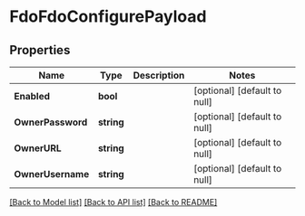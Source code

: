 # FdoFdoConfigurePayload

## Properties
Name | Type | Description | Notes
------------ | ------------- | ------------- | -------------
**Enabled** | **bool** |  | [optional] [default to null]
**OwnerPassword** | **string** |  | [optional] [default to null]
**OwnerURL** | **string** |  | [optional] [default to null]
**OwnerUsername** | **string** |  | [optional] [default to null]

[[Back to Model list]](../README.md#documentation-for-models) [[Back to API list]](../README.md#documentation-for-api-endpoints) [[Back to README]](../README.md)


